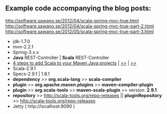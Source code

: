 
Example code accompanying the blog posts:
----------------------------------------
http://software.sawano.se/2012/04/scala-spring-mvc-true.html
http://software.sawano.se/2012/04/scala-spring-mvc-true-part-2.html
http://software.sawano.se/2012/05/scala-spring-mvc-true-part-3.html


* jdk-1.7.0
* mvn-2.2.1
* Spring-3.x.x
* **Java** REST-Controller | **Scala** REST-Controller
* [4 steps to add Scala to your Maven Java projects](http://stuq.nl/weblog/2008-11-26/4-steps-to-add-scala-to-your-maven-java-projects)
  | [>>](http://theyougen.blogspot.com/2010/01/how-to-setup-maven-scala-project-with.html)
  | [>>](http://www.janosgyerik.com/adding-a-scala-maven-module-inside-an-otherwise-java-maven-project/)
* Scala-2.9.1
* Specs-2.9.1 | 1.8.1
* **dependency** >> **org.scala-lang** >> **scala-compiler**
* **plugin** >> **org.apache.maven.plugins** >> **maven-compiler-plugin**
* **plugin** >> **org.scala-tools** >> **maven-scala-plugin** >> version: **2.9.1**
* **repository** >> http://scala-tools.org/repo-releases || **pluginRepository** >> http://scala-tools.org/repo-releases
* Jetty ( http://localhost:9090 )
